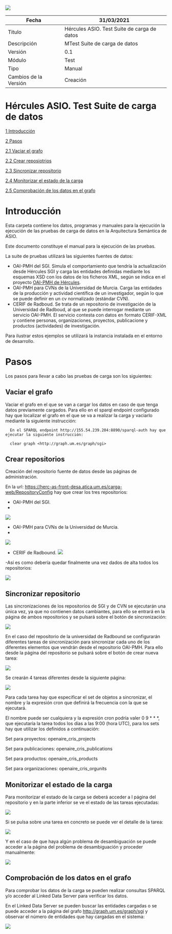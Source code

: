 ![](../Docs/media/CabeceraDocumentosMD.png)

| Fecha         | 31/03/2021                                                   |
| ------------- | ------------------------------------------------------------ |
|Titulo|Hércules ASIO. Test Suite de carga de datos| 
|Descripción|MTest Suite de carga de datos|
|Versión|0.1|
|Módulo|Test|
|Tipo|Manual|
|Cambios de la Versión|Creación|

# Hércules ASIO. Test Suite de carga de datos

[1 Introducción](#introducción)

[2 Pasos](#pasos)

[2.1 Vaciar el grafo](#vaciar-el-grafo)

[2.2 Crear reposiotrios](#crear-repositorios)

[2.3 Sincronizar repositorio](#sincronizar-repositorio)

[2.4 Monitorizar el estado de la carga](#monitorizar-el-estado-de-la-carga)

[2.5 Comprobación de los datos en el grafo](#comprobación-de-los-datos-en-el-grafo)



Introducción
============

Esta carpeta contiene los datos, programas y manuales para la ejecución la ejecución de las pruebas
de carga de datos en la Arquitectura Semántica de ASIO.

Este documento constituye el manual para la ejecución de las pruebas.

La suite de pruebas utilizará las siguientes fuentes de datos:
 - OAI-PMH del SGI. Simula el comportamiento que tendría la actualización desde Hércules SGI y carga 
 las entidades definidas mediante los esquemas XSD con los datos de los ficheros XML, según se indica en
 el proyecto [OAI-PMH de Hércules](https://github.com/HerculesCRUE/oai-pmh). 
 - OAI-PMH para CVNs de la Universidad de Murcia. Carga las entidades de la producción y actividad científica 
 de un investigador, según lo que se puede definir en un cv normalizado (estándar CVN).
 - CERIF de Radboud. Se trata de un repositorio de investigación de la Universidad de Radboud, al que 
 se puede interrogar mediante un servicio OAI-PMH. El servicio contesta con datos en formato CERIF-XML y 
 contiene personas, organizaciones, proyectos, publicacione y productos (actividades) de investigación.
 
Para ilustrar estos ejemplos se utilizará la instancia instalada en el entorno de desarrollo.
 
Pasos
============

Los pasos para llevar a cabo las pruebas de carga son los siguientes:

Vaciar el grafo
---------------------
Vaciar el grafo en el que se van a cargar los datos en caso de que tenga datos previamente cargados.
Para ello en el sparql endpoint configurado hay que localizar el grafo en el que se va a realizar la carga y vaciarlo mediante la siguiente instrucción:
      
      En el SPARQL endpoint http://155.54.239.204:8890/sparql-auth hay que ejecutar la siguiente instrucción:

      clear graph <http://graph.um.es/graph/sgi>

Crear repositorios
---------------------
Creación del repositorio fuente de datos desde las páginas de administración.

En la url: https://herc-as-front-desa.atica.um.es/carga-web/RepositoryConfig hay que crear los tres repositorios:

- OAI-PMH del SGI. 
- 
![](../Docs/media/RepositorioXML.jpg)

- OAI-PMH para CVNs de la Universidad de Murcia. 
- 
![](../Docs/media/RepositorioCVN.jpg)
 
- CERIF de Radbound.
![](../Docs/media/RepositorioRadbound.jpg)
 
-Así es como debería quedar finalmente una vez dados de alta todos los repositorios:

![](../Docs/media/ListaRepositorios.jpg)


Sincronizar repositorio
---------------------
Las sincronizaciones de los repositorios de SGI y de CVN se ejecutarán una única vez, ya que no contienen datos cambiantes, para ello se entrará en la página de ambos repositorios y se pulsará sobre el botón de sincronización:

![](../Docs/media/SincroXML-CVN.jpg)

En el caso del repositorio de la universidad de Radbound se configurarán diferentes tareas de sincronización para sincronizar cada uno de los diferentes elementos que vendrán desde el repositorio OAI-PMH. Para ello desde la página del repositorio se pulsará sobre el botón de crear nueva tarea:

![](../Docs/media/SincroCrearTarea.jpg)

Se crearán 4 tareas diferentes desde la siguiente página:

![](../Docs/media/SincroCrearTareaFin.jpg)

Para cada tarea hay que especificar el set de objetos a sincronizar, el nombre y la expresión cron que definirá la frecuencia con la que se ejecutará.

El nombre puede ser cualquiera y la expresión cron podría valer 0 9 * * *, que ejecutaría la tarea todos los días a las 9:00 (hora UTC), para los sets hay que utilizar los definidos a continuación:

 Set para proyectos: openaire_cris_projects
 
 Set para publicaciones: openaire_cris_publications
 
 Set para productos: openaire_cris_products
 
 Set para organizaciones: openaire_cris_orgunits



Monitorizar el estado de la carga
---------------------
Para monitorizar el estado de la carga se deberá acceder a l página del repositorio y en la parte inferior se ve el estado de las tareas ejecutadas:

![](../Docs/media/MonitorizarEstadoCarga.jpg)

Si se pulsa sobre una tarea en concreto se puede ver el detalle de la tarea:

![](../Docs/media/DetalleTarea.jpg)

Y en el caso de que haya algún problema de desambiguación se puede acceder a la página del problema de desambiguación y proceder manualmente:

![](../Docs/media/DetalleProblemaDesambiguacion.jpg)



Comprobación de los datos en el grafo
---------------------
Para comprobar los datos de la carga se pueden realizar consultas SPARQL y/o acceder al Linked Data Server para verificar los datos. 

En el Linked Data Server se pueden buscar las entidades cargadas o se puede acceder a la página del grafo http://graph.um.es/graph/sgi y observar el número de entidades que hay cargadas en el sistema:

![](../Docs/media/LinkedDataServerEntidades.jpg)

